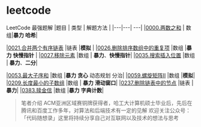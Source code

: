 # leetcode
LeetCode 最强题解
|题目 | 类型 | 解题方法 |
|---|---| ---|
|[0000.两数之和](https://github.com/youngyangyang04/leetcode/blob/master/problems/0000.%E4%B8%A4%E6%95%B0%E4%B9%8B%E5%92%8C.md) | 数组|**暴力** **哈希**| 

|[0021.合并两个有序链表](https://github.com/youngyangyang04/leetcode/blob/master/problems/0021.合并两个有序链表.md)  |链表 |**模拟** |
|[0026.删除排序数组中的重复项](https://github.com/youngyangyang04/leetcode/blob/master/problems/0026.删除排序数组中的重复项.md)  |数组 |**暴力** **快慢指针** |
|[0027.移除元素](https://github.com/youngyangyang04/leetcode/blob/master/problems/0027.移除元素.md)  |数组 | **暴力**、**快慢指针**|
|[0035.搜索插入位置](https://github.com/youngyangyang04/leetcode/blob/master/problems/0035.搜索插入位置.md) |数组 | **暴力**、**二分**|

|[0053.最大子序和](https://github.com/youngyangyang04/leetcode/blob/master/problems/0053.最大子序和.md) |数组 |**暴力** **贪心** 动态规划 分治|
|[0059.螺旋矩阵II](https://github.com/youngyangyang04/leetcode/blob/master/problems/0059.螺旋矩阵II.md) |数组 |**模拟**|
|[0209.长度最小的子数组](https://github.com/youngyangyang04/leetcode/blob/master/problems/0209.长度最小的子数组.md) |数组 | **暴力** **滑动窗口**|
|[0237.删除链表中的节点](https://github.com/youngyangyang04/leetcode/blob/master/problems/0237.删除链表中的节点.md) |链表 | **暴力**|
|[0383.赎金信](https://github.com/youngyangyang04/leetcode/blob/master/problems/0383.赎金信.md) |数组 |**暴力** **字典计数**|

> 笔者介绍
> ACM亚洲区域赛铜牌获得者，哈工大计算机硕士毕业后，先后在腾讯和百度工作多年，对算法和后端技术有一定的见解
> 欢迎关注公众号：「代码随想录」这里将持续分享自己对互联网以及技术的想法与思考

